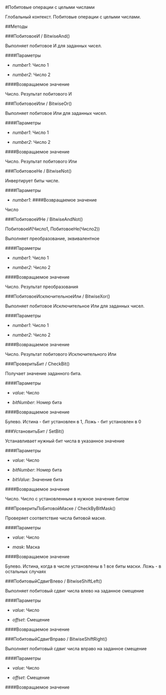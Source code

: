 
#Побитовые операции с целыми числами
    
    
Глобальный контекст. Побитовые операции с целыми числами.


  
  
##Методы
    
###ПобитовоеИ / BitwiseAnd()
    
    
    
Выполняет побитовое И для заданных чисел.


  
  
####Параметры

* *number1*: Число 1

* *number2*: Число 2

####Возвращаемое значение

Число. Результат побитового И

  
###ПобитовоеИли / BitwiseOr()
    
    
    
Выполняет побитовое Или для заданных чисел.


  
  
####Параметры

* *number1*: Число 1

* *number2*: Число 2

####Возвращаемое значение

Число. Результат побитового Или

  
###ПобитовоеНе / BitwiseNot()
    
    
    
Инвертирует биты числе.


  
  
####Параметры

* *number1*: 
####Возвращаемое значение

Число

  
###ПобитовоеИНе / BitwiseAndNot()
    
    
    
ПобитовоеИ(Число1, ПобитовоеНе(Число2))

  
Выполняет преобразование, эквивалентное

  
  
####Параметры

* *number1*: Число 1

* *number2*: Число 2

####Возвращаемое значение

Число. Результат преобразования

  
###ПобитовоеИсключительноеИли / BitwiseXor()
    
    
    
Выполняет побитовое Исключительное Или для заданных чисел.


  
  
####Параметры

* *number1*: Число 1

* *number2*: Число 2

####Возвращаемое значение

Число. Результат побитового Исключительного Или

  
###ПроверитьБит / CheckBit()
    
    
    
Получает значение заданного бита.


  
  
####Параметры

* *value*: Число

* *bitNumber*: Номер бита

####Возвращаемое значение

Булево. Истина - бит установлен в 1, Ложь - бит установлен в 0

  
###УстановитьБит / SetBit()
    
    
    
Устанавливает нужный бит числа в указанное значение


  
  
####Параметры

* *value*: Число

* *bitNumber*: Номер бита

* *bitValue*: Значение бита

####Возвращаемое значение

Число. Число с установленным в нужное значение битом

  
###ПроверитьПоБитовойМаске / CheckByBitMask()
    
    
    
Проверяет соответствие числа битовой маске.


  
  
####Параметры

* *value*: Число

* *mask*: Маска

####Возвращаемое значение

Булево. Истина, когда в числе установлены в 1 все биты маски.
Ложь - в остальных случаях

  
###ПобитовыйСдвигВлево / BitwiseShiftLeft()
    
    
    
Выполняет побитовый сдвиг числа влево на заданное смещение


  
  
####Параметры

* *value*: Число

* *offset*: Смещение

####Возвращаемое значение

###ПобитовыйСдвигВправо / BitwiseShiftRight()
    
    
    
Выполняет побитовый сдвиг числа вправо на заданное смещение


  
  
####Параметры

* *value*: Число

* *offset*: Смещение

####Возвращаемое значение
